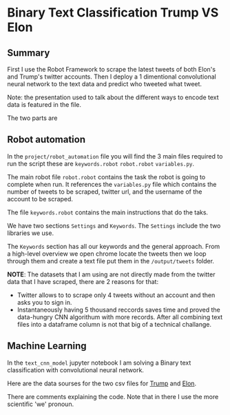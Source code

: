# Binary Text Classification Trump VS Elon 
## Summary
First I use the Robot Framework to scrape the latest tweets of both Elon's and Trump's twitter accounts. Then I deploy a 1 dimentional convolutional neural network to the text data and predict who tweeted what tweet.

Note: the presentation used to talk about the different ways to encode text data is featured in the file.

The two parts are 

## Robot automation

In the ```project/robot_automation``` file you will find the 3 main files required to run the script these are ```keywords.robot``` ```robot.robot``` ```variables.py```.

The main robot file ```robot.robot``` contains the task the robot is going to complete when run. It references the ```variables.py``` file which contains the number of tweets to be scraped, twitter url, and the username of the account to be scraped.

The file ```keywords.robot``` contains the main instructions that do the taks.

We have two sections ```Settings``` and ```Keywords```. The ```Settings``` include the two libraries we use.

The ```Keywords``` section has all our keywords and the general approach. From a high-level overview we open chrome locate the tweets then we loop through them and create a text file put them in the ```/output/tweets``` folder.

**NOTE**: The datasets that I am using are not directly made from the twitter data that I have scraped, there are 2 reasons for that:
- Twitter allows to to scrape only 4 tweets without an account and then asks you to sign in.
- Instantaneously having 5 thousand reccords saves time and proved the data-hungry CNN algorithum with more records. After all combining text files into a dataframe column is not that big of a technical challange.



## Machine Learning

In the ```text_cnn_model``` jupyter notebook I am solving a Binary text classification with convolutional neural network.

Here are the data sourses for the two csv files for [Trump](https://data.world/briangriffey/trump-tweets) and [Elon](https://data.world/adamhelsinger/elon-musk-tweets-until-4-6-17).

There are comments explaining the code. Note that in there I use the more scientific 'we' pronoun.
